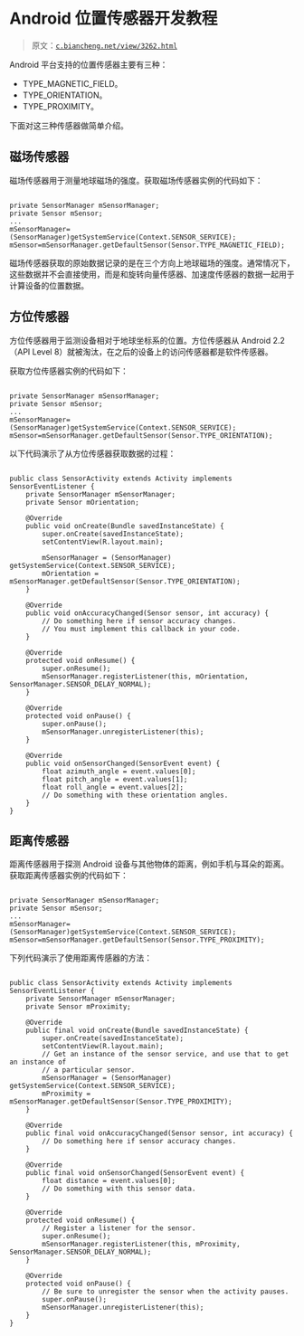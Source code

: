 # Android 位置传感器开发教程

> 原文：[`c.biancheng.net/view/3262.html`](http://c.biancheng.net/view/3262.html)

Android 平台支持的位置传感器主要有三种：

*   TYPE_MAGNETIC_FIELD。
*   TYPE_ORIENTATION。
*   TYPE_PROXIMITY。

下面对这三种传感器做简单介绍。

## 磁场传感器

磁场传感器用于测量地球磁场的强度。获取磁场传感器实例的代码如下：

```

private SensorManager mSensorManager;
private Sensor mSensor;
...
mSensorManager=(SensorManager)getSystemService(Context.SENSOR_SERVICE);
mSensor=mSensorManager.getDefaultSensor(Sensor.TYPE_MAGNETIC_FIELD);
```

磁场传感器获取的原始数据记录的是在三个方向上地球磁场的强度。通常情况下，这些数据并不会直接使用，而是和旋转向量传感器、加速度传感器的数据一起用于计算设备的位置数据。

## 方位传感器

方位传感器用于监测设备相对于地球坐标系的位置。方位传感器从 Android 2.2（API Level 8）就被淘汰，在之后的设备上的访问传感器都是软件传感器。

获取方位传感器实例的代码如下：

```

private SensorManager mSensorManager;
private Sensor mSensor;
...
mSensorManager=(SensorManager)getSystemService(Context.SENSOR_SERVICE);
mSensor=mSensorManager.getDefaultSensor(Sensor.TYPE_ORIENTATION);
```

以下代码演示了从方位传感器获取数据的过程：

```

public class SensorActivity extends Activity implements SensorEventListener {
    private SensorManager mSensorManager;
    private Sensor mOrientation;

    @Override
    public void onCreate(Bundle savedInstanceState) {
        super.onCreate(savedInstanceState);
        setContentView(R.layout.main);

        mSensorManager = (SensorManager) getSystemService(Context.SENSOR_SERVICE);
        mOrientation = mSensorManager.getDefaultSensor(Sensor.TYPE_ORIENTATION);
    }

    @Override
    public void onAccuracyChanged(Sensor sensor, int accuracy) {
        // Do something here if sensor accuracy changes.
        // You must implement this callback in your code.
    }

    @Override
    protected void onResume() {
        super.onResume();
        mSensorManager.registerListener(this, mOrientation, SensorManager.SENSOR_DELAY_NORMAL);
    }

    @Override
    protected void onPause() {
        super.onPause();
        mSensorManager.unregisterListener(this);
    }

    @Override
    public void onSensorChanged(SensorEvent event) {
        float azimuth_angle = event.values[0];
        float pitch_angle = event.values[1];
        float roll_angle = event.values[2];
        // Do something with these orientation angles.
    }
}
```

## 距离传感器

距离传感器用于探测 Android 设备与其他物体的距离，例如手机与耳朵的距离。获取距离传感器实例的代码如下：

```

private SensorManager mSensorManager;
private Sensor mSensor;
...
mSensorManager=(SensorManager)getSystemService(Context.SENSOR_SERVICE);
mSensor=mSensorManager.getDefaultSensor(Sensor.TYPE_PROXIMITY);
```

下列代码演示了使用距离传感器的方法：

```

public class SensorActivity extends Activity implements SensorEventListener {
    private SensorManager mSensorManager;
    private Sensor mProximity;

    @Override
    public final void onCreate(Bundle savedInstanceState) {
        super.onCreate(savedInstanceState);
        setContentView(R.layout.main);
        // Get an instance of the sensor service, and use that to get an instance of
        // a particular sensor.
        mSensorManager = (SensorManager) getSystemService(Context.SENSOR_SERVICE);
        mProximity = mSensorManager.getDefaultSensor(Sensor.TYPE_PROXIMITY);
    }

    @Override
    public final void onAccuracyChanged(Sensor sensor, int accuracy) {
        // Do something here if sensor accuracy changes.
    }

    @Override
    public final void onSensorChanged(SensorEvent event) {
        float distance = event.values[0];
        // Do something with this sensor data.
    }

    @Override
    protected void onResume() {
        // Register a listener for the sensor.
        super.onResume();
        mSensorManager.registerListener(this, mProximity, SensorManager.SENSOR_DELAY_NORMAL);
    }

    @Override
    protected void onPause() {
        // Be sure to unregister the sensor when the activity pauses.
        super.onPause();
        mSensorManager.unregisterListener(this);
    }
}
```